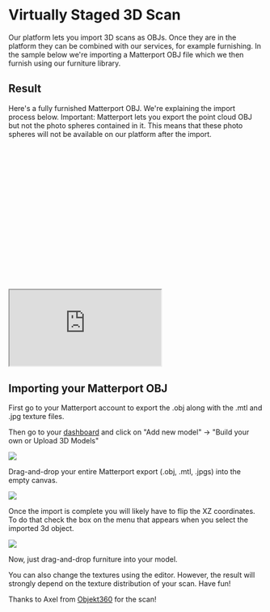 # Virtually Staged 3D Scan

Our platform lets you import 3D scans as OBJs. Once they are in the platform they can be combined with our services, for example furnishing. In the sample below we're importing a Matterport OBJ file which we then furnish using our furniture library.

## Result
Here's a fully furnished Matterport OBJ. We're explaining the import process below. Important: Matterport lets you export the point cloud OBJ but not the photo spheres contained in it. This means that these photo spheres will not be available on our platform after the import.

<div class="keep-iframe-ratio">
  <svg viewBox="0 0 16 9" xmlns="http://www.w3.org/2000/svg"></svg>
  <iframe src="https://spaces.archilogic.com/model/archilogic/tyvbimld?modelResourceId=65dc1a35-7c80-4b23-a86f-ea103a7f040f&autostart=0&mode=view"></iframe>
</div>

## Importing your Matterport OBJ

First go to your Matterport account to export the .obj along with the .mtl and .jpg texture files.

Then go to your <a href="https://spaces.archilogic.com/dashboard">dashboard</a> and click on "Add new model" -> "Build your own or Upload 3D Models"

<a href="https://storage.3d.io/535e624259ee6b0200000484/2017-07-19_08-16-55_e1H4XN/Screen_Shot_2017-07-19_at_09.48.24.png">
<img src="https://storage.3d.io/535e624259ee6b0200000484/2017-07-19_08-16-55_e1H4XN/Screen_Shot_2017-07-19_at_09.48.24.png">
</a>

Drag-and-drop your entire Matterport export (.obj, .mtl, .jpgs) into the empty canvas.

<a href="https://storage.3d.io/535e624259ee6b0200000484/2017-07-19_08-24-49_XMRiax/Screen_Shot_2017-07-19_at_10.02.20.png">
<img src="https://storage.3d.io/535e624259ee6b0200000484/2017-07-19_08-24-49_XMRiax/Screen_Shot_2017-07-19_at_10.02.20.png">
</a>

Once the import is complete you will likely have to flip the XZ coordinates. To do that check the box on the menu that appears when you select the imported 3d object.

<a href="https://storage.3d.io/535e624259ee6b0200000484/2017-08-07_17-04-41_RvDSSw/Screen_Shot_2017-08-07_at_09.50.11.png">
<img src="https://storage.3d.io/535e624259ee6b0200000484/2017-08-07_17-04-41_RvDSSw/Screen_Shot_2017-08-07_at_09.50.11.png">
</a>

Now, just drag-and-drop furniture into your model.

You can also change the textures using the editor. However, the result will strongly depend on the texture distribution of your scan. Have fun!

Thanks to Axel from <a href="https://objekt360.se/">Objekt360</a> for the scan!
